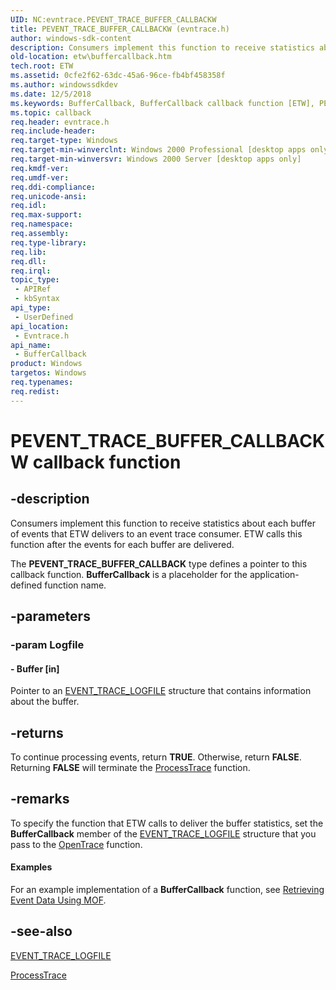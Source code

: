 ```yaml
---
UID: NC:evntrace.PEVENT_TRACE_BUFFER_CALLBACKW
title: PEVENT_TRACE_BUFFER_CALLBACKW (evntrace.h)
author: windows-sdk-content
description: Consumers implement this function to receive statistics about each buffer of events that ETW delivers to an event trace consumer.
old-location: etw\buffercallback.htm
tech.root: ETW
ms.assetid: 0cfe2f62-63dc-45a6-96ce-fb4bf458358f
ms.author: windowssdkdev
ms.date: 12/5/2018
ms.keywords: BufferCallback, BufferCallback callback function [ETW], PEVENT_TRACE_BUFFER_CALLBACK, PEVENT_TRACE_BUFFER_CALLBACK callback, PEVENT_TRACE_BUFFER_CALLBACKA, PEVENT_TRACE_BUFFER_CALLBACKW, _evt_buffercallback, base.buffercallback, etw.buffercallback, evntrace/BufferCallback
ms.topic: callback
req.header: evntrace.h
req.include-header: 
req.target-type: Windows
req.target-min-winverclnt: Windows 2000 Professional [desktop apps only]
req.target-min-winversvr: Windows 2000 Server [desktop apps only]
req.kmdf-ver: 
req.umdf-ver: 
req.ddi-compliance: 
req.unicode-ansi: 
req.idl: 
req.max-support: 
req.namespace: 
req.assembly: 
req.type-library: 
req.lib: 
req.dll: 
req.irql: 
topic_type:
 - APIRef
 - kbSyntax
api_type:
 - UserDefined
api_location:
 - Evntrace.h
api_name:
 - BufferCallback
product: Windows
targetos: Windows
req.typenames: 
req.redist: 
---
```


# PEVENT_TRACE_BUFFER_CALLBACKW callback function


## -description


Consumers implement this function to  receive statistics about each buffer of events that ETW delivers to an event trace consumer. ETW calls this function after the events for each buffer are delivered.
			

The <b>PEVENT_TRACE_BUFFER_CALLBACK</b> type defines a pointer to this callback function. <b>BufferCallback</b> is a placeholder for the application-defined function name.


## -parameters




### -param Logfile








#### - Buffer [in]

Pointer to an 
<a href="https://msdn.microsoft.com/179451e9-7e3c-4d3a-bcc6-3ad9d382229a">EVENT_TRACE_LOGFILE</a> structure that contains information about the buffer. 


## -returns



To continue processing events, return <b>TRUE</b>. Otherwise, return <b>FALSE</b>.
					Returning <b>FALSE</b> will terminate the <a href="https://msdn.microsoft.com/aea25a95-f435-4068-9b15-7473f31ebf16">ProcessTrace</a> function.




## -remarks



To specify the function that ETW calls to deliver the buffer statistics, set the 
<b>BufferCallback</b> member of the 
<a href="https://msdn.microsoft.com/179451e9-7e3c-4d3a-bcc6-3ad9d382229a">EVENT_TRACE_LOGFILE</a> structure that you pass to the 
<a href="https://msdn.microsoft.com/505e643b-6b4f-4f93-96c8-7fe8abdd6234">OpenTrace</a> function.


#### Examples

For an example implementation of a 
<b>BufferCallback</b> function, see 
<a href="https://msdn.microsoft.com/13512236-c416-43ba-bf36-b05c5c08d6c9">Retrieving Event Data Using MOF</a>.

<div class="code"></div>



## -see-also




<a href="https://msdn.microsoft.com/179451e9-7e3c-4d3a-bcc6-3ad9d382229a">EVENT_TRACE_LOGFILE</a>



<a href="https://msdn.microsoft.com/aea25a95-f435-4068-9b15-7473f31ebf16">ProcessTrace</a>
 

 

